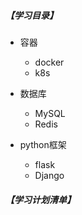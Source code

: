 ##### 【学习目录】
- 容器
  - docker
  - k8s

- 数据库
  - MySQL
  - Redis


- python框架
  - flask
  - Django




##### 【学习计划清单】
